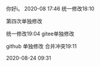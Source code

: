 你好i。
2020-08
17:46
统一修改18:10

第四次单独修改

统一修改19:04
gitee单独修改

github 单独修改
合并冲突19:11

2020-08-24 09:31
